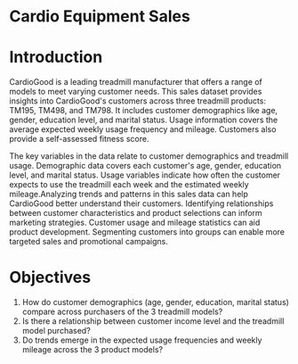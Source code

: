 # Cardio Equipment Sales

# Introduction

CardioGood is a leading treadmill manufacturer that offers a range of models to meet varying customer needs. This sales dataset provides insights into CardioGood's customers across three treadmill products: TM195, TM498, and TM798. It includes customer demographics like age, gender, education level, and marital status. Usage information covers the average expected weekly usage frequency and mileage. Customers also provide a self-assessed fitness score.

The key variables in the data relate to customer demographics and treadmill usage. Demographic data covers each customer's age, gender, education level, and marital status. Usage variables indicate how often the customer expects to use the treadmill each week and the estimated weekly mileage.Analyzing trends and patterns in this sales data can help CardioGood better understand their customers. Identifying relationships between customer characteristics and product selections can inform marketing strategies. Customer usage and mileage statistics can aid product development. Segmenting customers into groups can enable more targeted sales and promotional campaigns.

# Objectives

1. How do customer demographics (age, gender, education, marital status) compare across purchasers of the 3 treadmill models?
2. Is there a relationship between customer income level and the treadmill model purchased?
3. Do trends emerge in the expected usage frequencies and weekly mileage across the 3 product models?
